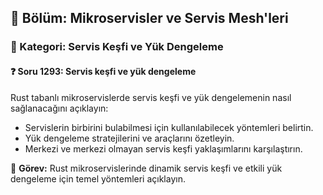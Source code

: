 ## 📘 Bölüm: Mikroservisler ve Servis Mesh'leri  
### 🔹 Kategori: Servis Keşfi ve Yük Dengeleme  
#### ❓ Soru 1293: Servis keşfi ve yük dengeleme

Rust tabanlı mikroservislerde servis keşfi ve yük dengelemenin nasıl sağlanacağını açıklayın:

- Servislerin birbirini bulabilmesi için kullanılabilecek yöntemleri belirtin.
- Yük dengeleme stratejilerini ve araçlarını özetleyin.
- Merkezi ve merkezi olmayan servis keşfi yaklaşımlarını karşılaştırın.

🔧 **Görev:** Rust mikroservislerinde dinamik servis keşfi ve etkili yük dengeleme için temel yöntemleri açıklayın.
